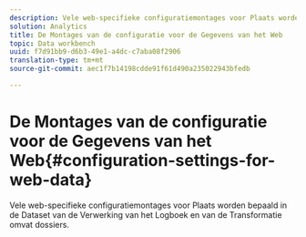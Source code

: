 ```yaml
---
description: Vele web-specifieke configuratiemontages voor Plaats worden bepaald in de Dataset van de Verwerking van het Logboek en van de Transformatie omvat dossiers.
solution: Analytics
title: De Montages van de configuratie voor de Gegevens van het Web
topic: Data workbench
uuid: f7d91bb9-d6b3-49e1-a4dc-c7aba08f2906
translation-type: tm+mt
source-git-commit: aec1f7b14198cdde91f61d490a235022943bfedb

---
```



# De Montages van de configuratie voor de Gegevens van het Web{#configuration-settings-for-web-data}

Vele web-specifieke configuratiemontages voor Plaats worden bepaald in de Dataset van de Verwerking van het Logboek en van de Transformatie omvat dossiers.

